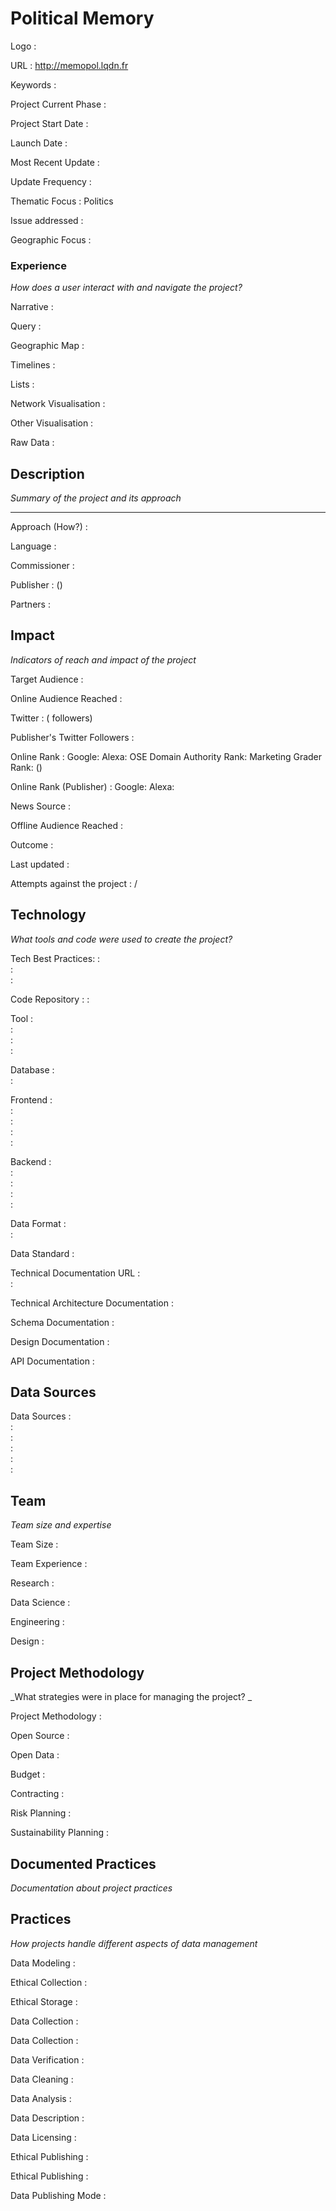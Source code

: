 # Political Memory



Logo
:   ![]()



URL
:   http://memopol.lqdn.fr


Keywords
:   



Project Current Phase
:   

    

Project Start Date
:   



Launch Date
:   



Most Recent Update
:   



Update Frequency
:   



Thematic Focus
:   Politics



Issue addressed
:   



Geographic Focus
:   


### Experience

_How does a user interact with and navigate the project?_

Narrative
:    

Query
:    

Geographic Map
:     

Timelines
:    

Lists
:    

Network Visualisation
:   

Other Visualisation
:   

Raw Data 
:   

## Description

_Summary of the project and its approach_

____


Approach (How?)
:   



Language
:   



Commissioner
:   



Publisher
:    ()



Partners
:   


## Impact

_Indicators of reach and impact of the project_


Target Audience
:   



Online Audience Reached
:   



Twitter
:    ( followers)



Publisher's Twitter Followers
:   



Online Rank
:    Google:      Alexa:     OSE Domain Authority Rank:    Marketing Grader Rank:    ()


Online Rank (Publisher)
:    Google:     Alexa:   



News Source
:   



Offline Audience Reached
:   



Outcome
:   



Last updated
:   


Attempts against the project
:     / 


## Technology

_What tools and code were used to create the project?_

Tech Best Practices:
:    
:     
:    

Code Repository
:   []()
:   []()

Tool
:   
:   
:   
:   

Database
:   
:   

Frontend
:   
:   
:   
:   
:   

Backend
:   
:   
:   
:   
:   

Data Format
:   
:   

Data Standard
:   

Technical Documentation URL
:   
:   

Technical Architecture Documentation
:   

Schema Documentation
:   

Design Documentation
:   

API Documentation
:   


## Data Sources

Data Sources
:   
:   
:   
:   
:   
:   

## Team

_Team size and expertise_

Team Size
:   



Team Experience
:    

Research
:    

Data Science
:    

Engineering
:    

Design
:   


## Project Methodology

_What strategies were in place for managing the project? _

Project Methodology
:   



Open Source
:   



Open Data
:   



Budget
:   


Contracting
:   



Risk Planning
:   



Sustainability Planning
:   


## Documented Practices

_Documentation about project practices_

 
 

 


 



## Practices

_How projects handle different aspects of data management_


Data Modeling
:   



Ethical Collection
:   



Ethical Storage
:   



Data Collection
:   



Data Collection
:   



Data Verification
:   



Data Cleaning
:   



Data Analysis
:   



Data Description
:   



Data Licensing
:   



Ethical Publishing
:   



Ethical Publishing
:   



Data Publishing Mode
:   
